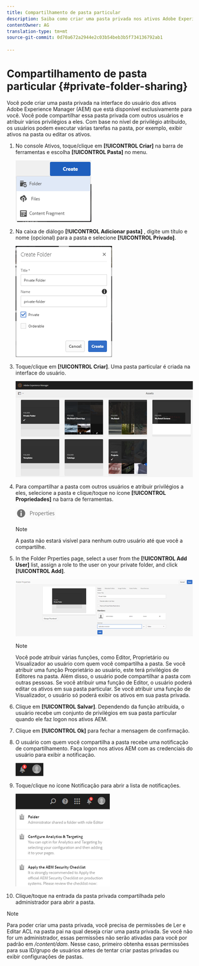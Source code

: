 ```yaml
---
title: Compartilhamento de pasta particular
description: Saiba como criar uma pasta privada nos ativos Adobe Experience Manager (AEM) e compartilhá-la com outros usuários e atribuir vários privilégios a eles.
contentOwner: AG
translation-type: tm+mt
source-git-commit: 0d70a672a2944e2c03b54beb3b5f734136792ab1

---
```



# Compartilhamento de pasta particular {#private-folder-sharing}

Você pode criar uma pasta privada na interface do usuário dos ativos Adobe Experience Manager (AEM) que está disponível exclusivamente para você. Você pode compartilhar essa pasta privada com outros usuários e atribuir vários privilégios a eles. Com base no nível de privilégio atribuído, os usuários podem executar várias tarefas na pasta, por exemplo, exibir ativos na pasta ou editar os ativos.

1. No console Ativos, toque/clique em **[!UICONTROL Criar]** na barra de ferramentas e escolha **[!UICONTROL Pasta]** no menu.

   ![chlimage_1-411](assets/chlimage_1-411.png)

1. Na caixa de diálogo **[!UICONTROL Adicionar pasta]** , digite um título e nome (opcional) para a pasta e selecione **[!UICONTROL Privado]**.

   ![chlimage_1-412](assets/chlimage_1-412.png)

1. Toque/clique em **[!UICONTROL Criar]**. Uma pasta particular é criada na interface do usuário.

   ![chlimage_1-413](assets/chlimage_1-413.png)

1. Para compartilhar a pasta com outros usuários e atribuir privilégios a eles, selecione a pasta e clique/toque no ícone **[!UICONTROL Propriedades]** na barra de ferramentas.

   ![chlimage_1-414](assets/chlimage_1-414.png)

   >[!NOTE]
   >
   >A pasta não estará visível para nenhum outro usuário até que você a compartilhe.

1. In the Folder Prperties page, select a user from the **[!UICONTROL Add User]** list, assign a role to the user on your private folder, and click **[!UICONTROL Add]**.

   ![chlimage_1-415](assets/chlimage_1-415.png)

   >[!NOTE]
   >
   >Você pode atribuir várias funções, como Editor, Proprietário ou Visualizador ao usuário com quem você compartilha a pasta. Se você atribuir uma função Proprietário ao usuário, este terá privilégios de Editores na pasta. Além disso, o usuário pode compartilhar a pasta com outras pessoas. Se você atribuir uma função de Editor, o usuário poderá editar os ativos em sua pasta particular. Se você atribuir uma função de Visualizador, o usuário só poderá exibir os ativos em sua pasta privada.

1. Clique em **[!UICONTROL Salvar]**. Dependendo da função atribuída, o usuário recebe um conjunto de privilégios em sua pasta particular quando ele faz logon nos ativos AEM.
1. Clique em **[!UICONTROL Ok]** para fechar a mensagem de confirmação.
1. O usuário com quem você compartilha a pasta recebe uma notificação de compartilhamento. Faça logon nos ativos AEM com as credenciais do usuário para exibir a notificação.

   ![chlimage_1-416](assets/chlimage_1-416.png)

1. Toque/clique no ícone Notificação para abrir a lista de notificações.

   ![chlimage_1-417](assets/chlimage_1-417.png)

1. Clique/toque na entrada da pasta privada compartilhada pelo administrador para abrir a pasta.

>[!NOTE]
>
>Para poder criar uma pasta privada, você precisa de permissões de Ler e Editar ACL na pasta pai na qual deseja criar uma pasta privada. Se você não for um administrador, essas permissões não serão ativadas para você por padrão em */content/dam*. Nesse caso, primeiro obtenha essas permissões para sua ID/grupo de usuários antes de tentar criar pastas privadas ou exibir configurações de pastas.

